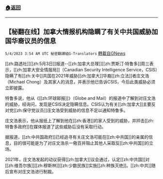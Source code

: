 ###  [:house:返回](README.md)
---


## 【秘翻在线】加拿大情报机构隐瞒了有关中共国威胁加国华裔议员的信息
`5/4/2023 3:54 AM UTC 秘密翻譯組G-Translators` [轉載自GNews](https://gnews.org/articles/1273667)

        

[[zh:路透社]][[zh:5月3日]]报道--[[zh:加拿大总理]][[zh:贾斯汀·特鲁多]]周三表示，[[zh:加拿大安全情报局]]（Canadian Security Intelligence Service，CSIS）隐瞒了有[[zh:关中]]共国在2021年威胁[[zh:加拿大]]华裔[[zh:立法]]者庄文浩（Michael Chong）及其家人的消息，并表示他已告诉CSIS，今后此类威胁必须立即披露。

特鲁多说，他从《[[zh:环球邮报]]》（Globe and Mail）的报道中了解到对庄文浩的威胁，经询问，发现是CSIS决定隐瞒信息。CSIS认为有关[[zh:加拿大]]主要反对党[[zh:保守党议员]]庄文浩受到威胁的信息不足以通知特鲁多。

庄文浩表示，他从报纸上了解到他在[[zh:香港]]的家人受到的威胁，并抨击[[zh:特鲁多政府]]在媒体报道了这些威胁后没有采取行动。

据报道，[[zh:中共国政府]]已经追寻有关庄文浩可能在[[zh:中共国]]的亲属的信息，目的很可能是为了对庄文浩杀一儆百并阻止其他人采取反[[zh:中共国]]的立场。

2021年，庄文浩发起的动议获得[[zh:加拿大]]议会通过，认定[[zh:中共国]]对[[zh:维吾尔族]][[zh:穆斯林]][[zh:少数民族]]实施[[zh:种族灭绝]]。[[zh:中共]]随后宣布对庄文浩进行制裁。
